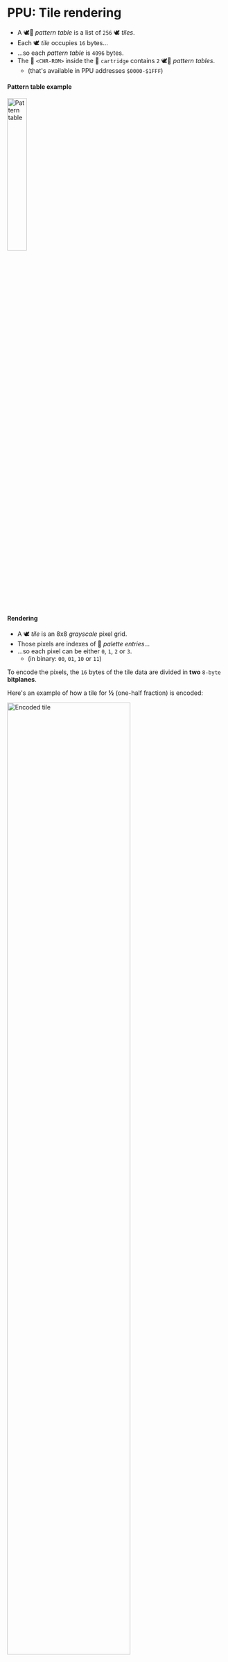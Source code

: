 # PPU: Tile rendering

- A 🕊️📖 _pattern table_ is a list of `256` 🕊️ _tiles_.
- Each 🕊️ _tile_ occupies `16` bytes...
- ...so each _pattern table_ is `4096` bytes.
- The 👾 `<CHR-ROM>` inside the 💾 `cartridge` contains `2` 🕊️📖 _pattern tables_.
  - (that's available in PPU addresses `$0000-$1FFF`)

#### Pattern table example

<div class="embed-image"><img alt="Pattern table" src="assets/graphics/tiles_grayscale.png" style="width: 30%" /></div>

#### Rendering

- A 🕊️ _tile_ is an 8x8 _grayscale_ pixel grid.
- Those pixels are indexes of 🎨 _palette entries_...
- ...so each pixel can be either `0`, `1`, `2` or `3`.
  - (in binary: `00`, `01`, `10` or `11`)

To encode the pixels, the `16` bytes of the tile data are divided in **two** `8-byte` **bitplanes**.

Here's an example of how a tile for **½** (one-half fraction) is encoded:

<div class="embed-image"><img alt="Encoded tile" src="assets/graphics/one_half_fraction.png" style="width: 75%" /></div>

Each bit in the first plane controls <strong style="color: #7723ec">bit 0</strong> of a pixel's color; the corresponding bit in the second plane controls <strong style="color: #4eeebf">bit 1</strong>.
